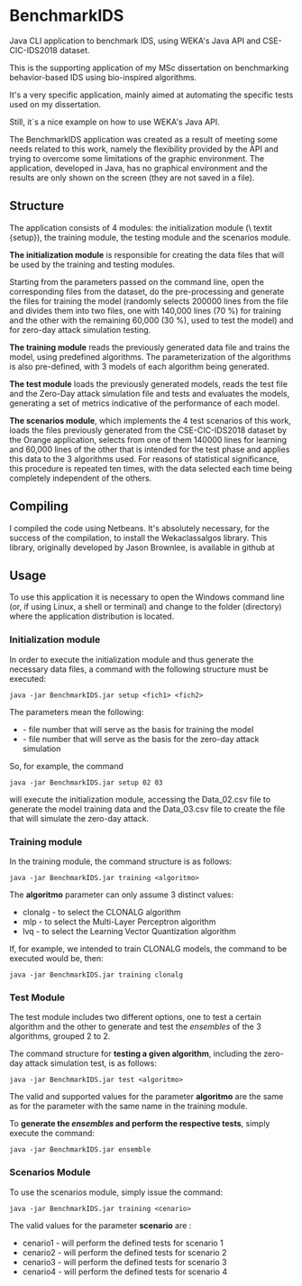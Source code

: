 # BenchmarkIDS

Java CLI application to benchmark IDS, using WEKA's Java API and CSE-CIC-IDS2018 dataset.

This is the supporting application of my MSc dissertation on benchmarking behavior-based IDS using bio-inspired algorithms.

It's a very specific application, mainly aimed at automating the specific tests used on my dissertation.

Still, it´s a nice example on how to use WEKA's Java API.

The BenchmarkIDS application was created as a result of meeting some needs related to this work, namely the flexibility provided by the API and trying to overcome some limitations of the graphic environment. The application, developed in Java, has no graphical environment and the results are only shown on the screen (they are not saved in a file).

## Structure
The application consists of 4 modules: the initialization module (\ textit {setup}), the training module, the testing module and the scenarios module.

**The initialization module** is responsible for creating the data files that will be used by the training and testing modules.

Starting from the parameters passed on the command line, open the corresponding files from the dataset, do the pre-processing and generate the files for training the model (randomly selects 200000 lines from the file and divides them into two files, one with 140,000 lines (70 \%) for training and the other with the remaining 60,000 (30 \%), used to test the model) and for zero-day attack simulation testing.

**The training module** reads the previously generated data file and trains the model, using predefined algorithms. The parameterization of the algorithms is also pre-defined, with 3 models of each algorithm being generated.

**The test module** loads the previously generated models, reads the test file and the Zero-Day attack simulation file and tests and evaluates the models, generating a set of metrics indicative of the performance of each model.

**The scenarios module**, which implements the 4 test scenarios of this work, loads the files previously generated from the CSE-CIC-IDS2018 dataset by the Orange application, selects from one of them 140000 lines for learning and 60,000 lines of the other that is intended for the test phase and applies this data to the 3 algorithms used. For reasons of statistical significance, this procedure is repeated ten times, with the data selected each time being completely independent of the others.

## Compiling

I compiled the code using Netbeans. It's absolutely necessary, for the success of the compilation, to install the Wekaclassalgos library. This library, originally developed by Jason Brownlee, is available in github at 

## Usage

To use this application it is necessary to open the Windows command line (or, if using Linux, a shell or terminal) and change to the folder (directory) where the application distribution is located.

### Initialization module
In order to execute the initialization module and thus generate the necessary data files, a command with the following structure must be executed:

```java -jar BenchmarkIDS.jar setup <fich1> <fich2>```



The parameters mean the following:

* <fich1> - file number that will serve as the basis for training the model
* <fich2> - file number that will serve as the basis for the zero-day attack simulation

So, for example, the command

```java -jar BenchmarkIDS.jar setup 02 03```

will execute the initialization module, accessing the Data_02.csv file to generate the model training data and the Data_03.csv file to create the file that will simulate the zero-day attack.

### Training module
In the training module, the command structure is as follows:

```java -jar BenchmarkIDS.jar training <algoritmo> ```

The **algoritmo** parameter can only assume 3 distinct values:

* clonalg - to select the CLONALG algorithm
* mlp - to select the Multi-Layer Perceptron algorithm
* lvq - to select the Learning Vector Quantization algorithm

If, for example, we intended to train CLONALG models, the command to be executed would be, then:

```java -jar BenchmarkIDS.jar training clonalg```

### Test Module
The test module includes two different options, one to test a certain algorithm and the other to generate and test the *ensembles* of the 3 algorithms, grouped 2 to 2.

The command structure for **testing a given algorithm**, including the zero-day attack simulation test, is as follows:

```java -jar BenchmarkIDS.jar test <algoritmo>```

The valid and supported values for the parameter **algoritmo** are the same as for the parameter with the same name in the training module.

To **generate the _ensembles_ and perform the respective tests**, simply execute the command:

```java -jar BenchmarkIDS.jar ensemble```

### Scenarios Module
To use the scenarios module, simply issue the command:

```java -jar BenchmarkIDS.jar training <cenario>```

The valid values for the parameter **scenario** are : 

* cenario1 - will perform the defined tests for scenario 1
* cenario2 - will perform the defined tests for scenario 2
* cenario3 - will perform the defined tests for scenario 3
* cenario4 - will perform the defined tests for scenario 4


